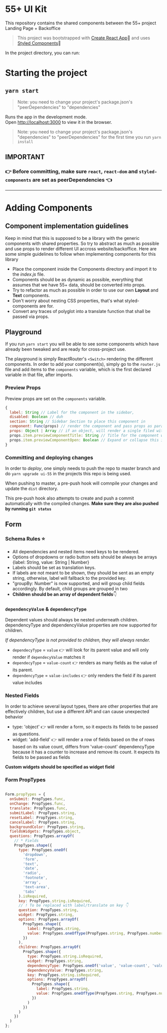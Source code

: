 # 55+ UI Kit

This repository contains the shared components between the 55+ project Landing Page + Backoffice

> This project was bootstrapped with [Create React App](https://github.com/facebook/create-react-app)🚀 and uses [Styled Components](https://styled-components.com/docs)🌟

In the project directory, you can run:

# Starting the project
## `yarn start`
> Note: you need to change your project's package.json's "peerDependencies" to "dependencies"

Runs the app in the development mode.<br />
Open [http://localhost:3000](http://localhost:3000) to view it in the browser.


> Note: you need to change your project's package.json's "dependencies" to "peerDependencies" for the first time you run `yarn install`

## **IMPORTANT**
### 👉  Before committing, make sure `react`, `react-dom` and `styled-components` are set as peerDependencies 👈
---
# Adding Components
## Component implementation guidelines

Keep in mind that this is supposed to be a library with the generic components with shared properties. So try to abstract as much as possible and use props to render different UI accross website/backoffice.
Here are some simple guidelines to follow when implementing components for this library
- Place the component inside the Components directory and import it to the *index.js* file.
- Components should be as dynamic as possible, everything that assumes that we have 55+ data, should be converted into props.
- Try to refactor as much as possible in order to use our own **Layout** and **Text** components.
- Don't worry about nesting CSS properties, that's what styled-components are for.
- Convert any traces of polyglot into a translate function that shall be passed via props.
## Playground

If you run `yarn start` you will be able to see some components which have already been tweaked and are ready for cross-project use.

The playground is simply ReactRouter's `<Switch>` rendering the different components. In order to add your component(s), simply go to the `router.js` file and add items to the `components` variable, which is the first declared variable in that file, after imports.

### Preview Props
Preview props are set on the `components` variable.
```javascript
{
  label: String // Label for the component in the sidebar,
  disabled: Boolean // duh
  section: String // Sidebar Section to place this component in
  component: Func(props) // render the component and pass props as parameters
  props: Object | Array // if an object, will render a single filed with it. If array, will render 1 compoent per array item passing that array item as props.
  props.item.previewComponentTitle: String // Title for the component with `item` set of props
  props.item.previewComponentOpen: Boolean // Expand or collapse this item component
}
```

### Committing and deploying changes
In order to *deploy*, one simply needs to push the repo to master branch and do `yarn upgrade ui-55` in the projects this repo is being used.

When pushing to master, a pre-push hook will comnpile your changes and update the `dist` directory.

This pre-push hook also attempts to create and push a commit automatically with the compiled changes. **Make sure they are also pushed by running `git status`**

## Form
### Schema Rules ⭐️

- All dependencies and nested items need keys to be rendered.
- Options of dropdowns or radio button sets should be always be arrays {label: String, value: String | Number}
- Labels should be set as translation keys.
- If labels are not meant to be shown, they should be sent as  an empty string, otherwise, label will fallback to the provided key.
- "groupBy: Number" is now supported, and will group child fields accordingly. By default, child groups are grouped in two
- **Children should be an array of dependent fields**👇

### `dependencyValue`  & `dependencyType`

Dependent values should always be nested underneath children. dependencyType and dependencyValue properties are now supported for children.

*If dependencyType is not provided to children, they will always render.*

- `dependecyType` = `value` 👉 will look for its parent value and will only render if `dependecyValue` matches it
- `dependecyType` = `value-count` 👉 renders as many fields as the value of its parent.
- `dependencyType` = `value-includes` 👉 only renders the field if its parent value includes

### Nested Fields

In order to  achieve several layout types,  there are other properties that are effectively children, but use a different API and can cause unexpected behavior

- type: 'object' 👉 will render a form, so it expects its fields to be  passed as questions.
- widget: 'add-field' 👉 will render a row of fields based on the  of rows based on its value count,  differs from 'value-count' dependencyType because it has a counter to increase and remove its count. It expects its fields to be passed as fields

**Custom widgets should be specified as widget field**

### Form PropTypes
```jsx

Form.propTypes = {
  onSubmit: PropTypes.func,
  onChange: PropTypes.func,
  translate: PropTypes.func,
  submitLabel: PropTypes.string,
  resetLabel: PropTypes.string,
  cancelLabel: PropTypes.string,
  backgroundColor: PropTypes.string,
  fieldsWidgets: PropTypes.object,
  questions: PropTypes.arrayOf(
    // * Fields
    PropTypes.shape({
      type: PropTypes.oneOf(
        'dropdown',
        'form',
        'text',
        'date',
        'radio',
        'footnote',
        'array',
        'text-area',
        'tabs'
      ).isRequired,
      key: PropTypes.string.isRequired,
      // ! To be replaced with label/translate on key 👇
      question: PropTypes.string,
      widget: PropTypes.string,
      options: PropTypes.arrayOf(
        PropTypes.shape({
          label: PropTypes.string,
          value: PropTypes.oneOfType(PropTypes.string, PropTypes.number)
        })
      ),
      children: PropTypes.arrayOf(
        PropTypes.shape({
          type: PropTypes.string.isRequired,
          widget: PropTypes.string,
          dependencyType: PropTypes.oneOf('value', 'value-count', 'value-includes'),
          dependencyValue: PropTypes.string,
          key: PropTypes.string.isRequired,
          options: PropTypes.arrayOf(
            PropTypes.shape({
              label: PropTypes.string,
              value: PropTypes.oneOfType(PropTypes.string, PropTypes.number)
            })
          )
        })
      )
    })
  )
};
```
